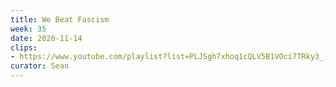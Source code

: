 ```yaml
---
title: We Beat Fascism
week: 35
date: 2020-11-14
clips: 
- https://www.youtube.com/playlist?list=PLJSgh7xhoq1cQLV5B1VOci7TRky3_-6vU
curator: Sean
---
```

